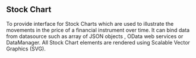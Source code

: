 ## Stock Chart

To provide interface for Stock Charts which are used to illustrate the movements in the price of a financial instrument over time. It can bind data from datasource such as array of JSON objects , OData web services or DataManager. All Stock Chart elements are rendered using Scalable Vector Graphics (SVG).
